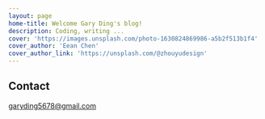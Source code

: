 ```yaml
---
layout: page
home-title: Welcome Gary Ding's blog!
description: Coding, writing ...
cover: 'https://images.unsplash.com/photo-1630824869986-a5b2f513b1f4'
cover_author: 'Eean Chen'
cover_author_link: 'https://unsplash.com/@zhouyudesign'
---
```


## Contact

garyding5678@gmail.com


